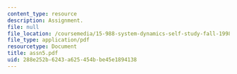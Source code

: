 ```yaml
---
content_type: resource
description: Assignment.
file: null
file_location: /coursemedia/15-988-system-dynamics-self-study-fall-1998-spring-1999/288e252b6243a625454bbe45e1894138_assn5.pdf
file_type: application/pdf
resourcetype: Document
title: assn5.pdf
uid: 288e252b-6243-a625-454b-be45e1894138
---
```

